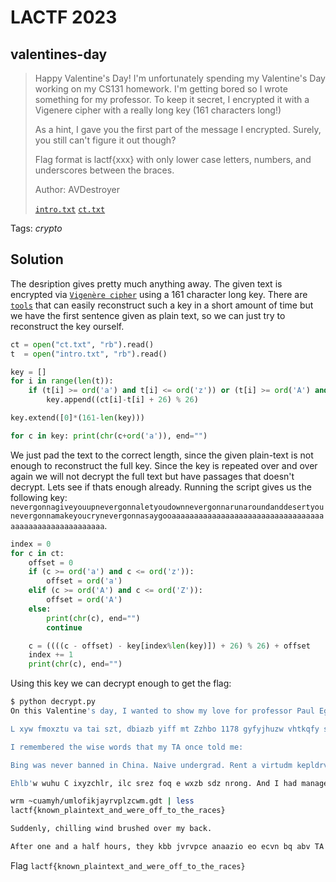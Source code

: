 # LACTF 2023

## valentines-day

> Happy Valentine's Day! I'm unfortunately spending my Valentine's Day working on my CS131 homework. I'm getting bored so I wrote something for my professor. To keep it secret, I encrypted it with a Vigenere cipher with a really long key (161 characters long!)
> 
> As a hint, I gave you the first part of the message I encrypted. Surely, you still can't figure it out though?
> 
> Flag format is lactf{xxx} with only lower case letters, numbers, and underscores between the braces.
> 
> Author: AVDestroyer
> 
> [`intro.txt`](intro.txt)
> [`ct.txt`](ct.txt)

Tags: _crypto_

## Solution
The desription gives pretty much anything away. The given text is encrypted via [`Vigenère cipher`](https://en.wikipedia.org/wiki/Vigen%C3%A8re_cipher) using a 161 character long key. There are [`tools`](https://www.guballa.de/vigenere-solver) that can easily reconstruct such a key in a short amount of time but we have the first sentence given as plain text, so we can just try to reconstruct the key ourself.

```python
ct = open("ct.txt", "rb").read()
t  = open("intro.txt", "rb").read()

key = []
for i in range(len(t)):
    if (t[i] >= ord('a') and t[i] <= ord('z')) or (t[i] >= ord('A') and t[i] <= ord('Z')):
        key.append((ct[i]-t[i] + 26) % 26)

key.extend([0]*(161-len(key)))

for c in key: print(chr(c+ord('a')), end="")
```

We just pad the text to the correct length, since the given plain-text is not enough to reconstruct the full key. Since the key is repeated over and over again we will not decrypt the full text but have passages that doesn't decrypt. Lets see if thats enough already. Running the script gives us the following key: `nevergonnagiveyouupnevergonnaletyoudownnevergonnarunaroundanddesertyounevergonnamakeyoucrynevergonnasaygooaaaaaaaaaaaaaaaaaaaaaaaaaaaaaaaaaaaaaaaaaaaaaaaaaaaaaaa`.

```python
index = 0
for c in ct:
    offset = 0
    if (c >= ord('a') and c <= ord('z')):
        offset = ord('a')
    elif (c >= ord('A') and c <= ord('Z')):
        offset = ord('A')
    else:
        print(chr(c), end="")
        continue

    c = ((((c - offset) - key[index%len(key)]) + 26) % 26) + offset
    index += 1
    print(chr(c), end="")
```

Using this key we can decrypt enough to get the flag:

```bash
$ python decrypt.py
On this Valentine's day, I wanted to show my love for professor Paul Eggert. This challenge is dedicated to him. Enjoy the challenge!

L xyw fmoxztu va tai szt, dbiazb yiff mt Zzhbo 1178 gyfyjhuzw vhtkqfy snih and every exam problem, then searching through my slide print-outs for the closest match and then just writing it down and hopinj gmv glz fvyh, jueg eww oq i wuqglh Z lrigjsss ynch xun esivmpwf: "oof hing banned in China?"

I remembered the wise words that my TA once told me:

Bing was never banned in China. Naive undergrad. Rent a virtudm kepldrv gbq phxgv.

Ehlb'w wuhu C ixyzchlr, ilc srez foq e wxzb sdz nrong. And I had managed to crack the code. I had to rent a lnxsrv and check. Under my breath, I muttered the words export PATH=/usr/local/cs/ejl:$TNXC, eej hurn mlp qowtswvqn:

wrm ~cuamyh/umlofikjayrvplzcwm.gdt | less
lactf{known_plaintext_and_were_off_to_the_races}

Suddenly, chilling wind brushed over my back.

After one and a half hours, they kbb jvrvpce anaazio eo ecvn bq abv TA wh bos aiahovr qojp.
```

Flag `lactf{known_plaintext_and_were_off_to_the_races}`